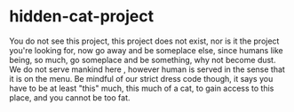 # hidden-cat-project
You do not see this project, this project does not exist, nor is it the project you're looking for, now go away and be someplace else, since humans like being, so much, go someplace and be something, why not become dust. We do not serve mankind here , however human is served in the sense that it is on the menu. Be mindful of our strict dress code though, it says you have to be at least "this" much, this much of a cat, to gain access to this place, and you cannot be too fat. 

